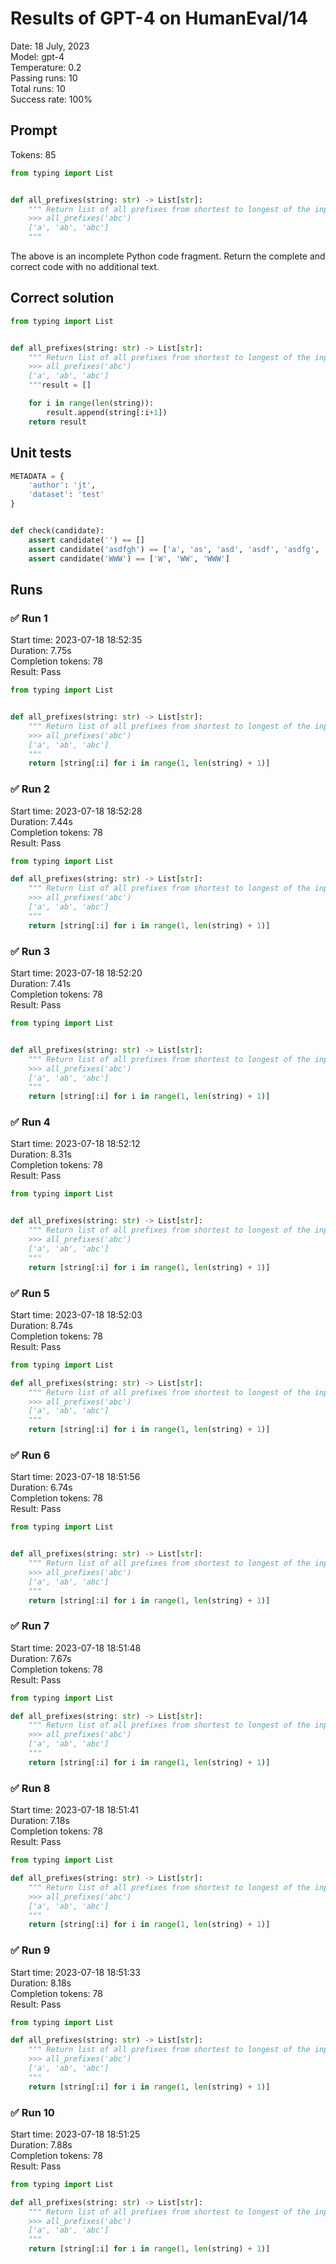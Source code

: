 # Results of GPT-4 on HumanEval/14
Date: 18 July, 2023<br />
Model: gpt-4<br />
Temperature: 0.2<br />
Passing runs: 10<br />
Total runs: 10<br />
Success rate: 100%
## Prompt
Tokens: 85
```python
from typing import List


def all_prefixes(string: str) -> List[str]:
    """ Return list of all prefixes from shortest to longest of the input string
    >>> all_prefixes('abc')
    ['a', 'ab', 'abc']
    """
```
The above is an incomplete Python code fragment. Return the complete and correct code with no additional text.
## Correct solution
```python
from typing import List


def all_prefixes(string: str) -> List[str]:
    """ Return list of all prefixes from shortest to longest of the input string
    >>> all_prefixes('abc')
    ['a', 'ab', 'abc']
    """result = []

    for i in range(len(string)):
        result.append(string[:i+1])
    return result
```
## Unit tests
```python
METADATA = {
    'author': 'jt',
    'dataset': 'test'
}


def check(candidate):
    assert candidate('') == []
    assert candidate('asdfgh') == ['a', 'as', 'asd', 'asdf', 'asdfg', 'asdfgh']
    assert candidate('WWW') == ['W', 'WW', 'WWW']
```
## Runs
### ✅ Run 1
Start time: 2023-07-18 18:52:35<br />
Duration: 7.75s<br />
Completion tokens: 78<br />
Result: Pass
```python
from typing import List


def all_prefixes(string: str) -> List[str]:
    """ Return list of all prefixes from shortest to longest of the input string
    >>> all_prefixes('abc')
    ['a', 'ab', 'abc']
    """
    return [string[:i] for i in range(1, len(string) + 1)]
```
### ✅ Run 2
Start time: 2023-07-18 18:52:28<br />
Duration: 7.44s<br />
Completion tokens: 78<br />
Result: Pass
```python
from typing import List

def all_prefixes(string: str) -> List[str]:
    """ Return list of all prefixes from shortest to longest of the input string
    >>> all_prefixes('abc')
    ['a', 'ab', 'abc']
    """
    return [string[:i] for i in range(1, len(string) + 1)]
```
### ✅ Run 3
Start time: 2023-07-18 18:52:20<br />
Duration: 7.41s<br />
Completion tokens: 78<br />
Result: Pass
```python
from typing import List


def all_prefixes(string: str) -> List[str]:
    """ Return list of all prefixes from shortest to longest of the input string
    >>> all_prefixes('abc')
    ['a', 'ab', 'abc']
    """
    return [string[:i] for i in range(1, len(string) + 1)]
```
### ✅ Run 4
Start time: 2023-07-18 18:52:12<br />
Duration: 8.31s<br />
Completion tokens: 78<br />
Result: Pass
```python
from typing import List


def all_prefixes(string: str) -> List[str]:
    """ Return list of all prefixes from shortest to longest of the input string
    >>> all_prefixes('abc')
    ['a', 'ab', 'abc']
    """
    return [string[:i] for i in range(1, len(string) + 1)]
```
### ✅ Run 5
Start time: 2023-07-18 18:52:03<br />
Duration: 8.74s<br />
Completion tokens: 78<br />
Result: Pass
```python
from typing import List

def all_prefixes(string: str) -> List[str]:
    """ Return list of all prefixes from shortest to longest of the input string
    >>> all_prefixes('abc')
    ['a', 'ab', 'abc']
    """
    return [string[:i] for i in range(1, len(string) + 1)]
```
### ✅ Run 6
Start time: 2023-07-18 18:51:56<br />
Duration: 6.74s<br />
Completion tokens: 78<br />
Result: Pass
```python
from typing import List


def all_prefixes(string: str) -> List[str]:
    """ Return list of all prefixes from shortest to longest of the input string
    >>> all_prefixes('abc')
    ['a', 'ab', 'abc']
    """
    return [string[:i] for i in range(1, len(string) + 1)]
```
### ✅ Run 7
Start time: 2023-07-18 18:51:48<br />
Duration: 7.67s<br />
Completion tokens: 78<br />
Result: Pass
```python
from typing import List

def all_prefixes(string: str) -> List[str]:
    """ Return list of all prefixes from shortest to longest of the input string
    >>> all_prefixes('abc')
    ['a', 'ab', 'abc']
    """
    return [string[:i] for i in range(1, len(string) + 1)]
```
### ✅ Run 8
Start time: 2023-07-18 18:51:41<br />
Duration: 7.18s<br />
Completion tokens: 78<br />
Result: Pass
```python
from typing import List

def all_prefixes(string: str) -> List[str]:
    """ Return list of all prefixes from shortest to longest of the input string
    >>> all_prefixes('abc')
    ['a', 'ab', 'abc']
    """
    return [string[:i] for i in range(1, len(string) + 1)]
```
### ✅ Run 9
Start time: 2023-07-18 18:51:33<br />
Duration: 8.18s<br />
Completion tokens: 78<br />
Result: Pass
```python
from typing import List

def all_prefixes(string: str) -> List[str]:
    """ Return list of all prefixes from shortest to longest of the input string
    >>> all_prefixes('abc')
    ['a', 'ab', 'abc']
    """
    return [string[:i] for i in range(1, len(string) + 1)]
```
### ✅ Run 10
Start time: 2023-07-18 18:51:25<br />
Duration: 7.88s<br />
Completion tokens: 78<br />
Result: Pass
```python
from typing import List

def all_prefixes(string: str) -> List[str]:
    """ Return list of all prefixes from shortest to longest of the input string
    >>> all_prefixes('abc')
    ['a', 'ab', 'abc']
    """
    return [string[:i] for i in range(1, len(string) + 1)]
```
